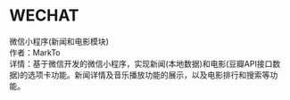 # WECHAT
微信小程序(新闻和电影模块)  
作者：MarkTo  
详情：基于微信开发的微信小程序，实现新闻(本地数据)和电影(豆瓣API接口数据)的选项卡功能。新闻详情及音乐播放功能的展示，以及电影排行和搜索等功能。
